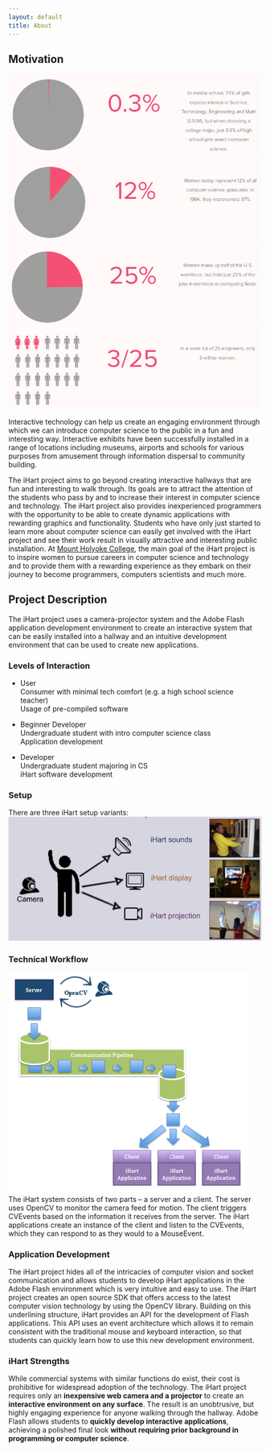 ```yaml
---
layout: default
title: About
---
```


## Motivation

[![Figure reproduced from Girls Who Code website](pics/GWCStat1.png)](http://girlswhocode.com/ "Girls Who Code")
[![Figure reproduced from Girls Who Code website](pics/GWCStat2.png)](http://girlswhocode.com/ "Girls Who Code")
[![Figure reproduced from Girls Who Code website](pics/GWCStat3.png)](http://girlswhocode.com/ "Girls Who Code")
[![Figure reproduced from Girls Who Code website](pics/GWCStat4.png)](http://girlswhocode.com/ "Girls Who Code")

Interactive technology can help us create an engaging environment through which we can introduce computer science to the public in a fun and interesting way. Interactive exhibits have been successfully installed in a range of locations including museums, airports and schools for various purposes from amusement through information dispersal to community building.

The iHart project aims to go beyond creating interactive hallways that are fun and interesting to walk through. Its goals are to attract the attention of the students who pass by and to increase their interest in computer science and technology. The iHart project also provides inexperienced programmers with the opportunity to be able to create dynamic applications with rewarding graphics and functionality. Students who have only just started to learn more about computer science can easily get involved with the iHart project and see their work result in visually attractive and interesting public installation. At [Mount Holyoke College](https://www.mtholyoke.edu/ "Mount Holyoke College"), the main goal of the iHart project is to inspire women to pursue careers in computer science and technology and to provide them with a rewarding experience as they embark on their journey to become programmers, computers scientists and much more.

## Project Description

The iHart project uses a camera-projector system and the Adobe Flash application development environment to create an interactive system that can be easily installed into a hallway and an intuitive development environment that can be used to create new applications.

### Levels of Interaction
* User  
  Consumer with minimal tech comfort (e.g. a high school science teacher)  
  Usage of pre-compiled software  
  
* Beginner Developer  
  Undergraduate student with intro computer science class  
  Application development
  
* Developer  
  Undergraduate student majoring in CS  
  iHart software development

### Setup
There are three iHart setup variants:  
![iHart Setup Variants](pics/setup.png)


### Technical Workflow
![iHart Technical Workflow](pics/TechSketch.png)  
The iHart system consists of two parts – a server and a client. The server uses OpenCV to monitor the camera feed for motion. The client triggers CVEvents based on the information it receives from the server. The iHart applications create an instance of the client and listen to the CVEvents, which they can respond to as they would  to a MouseEvent.

### Application Development
The iHart project hides all of the intricacies of computer vision and socket communication and allows students to develop iHart applications in the Adobe Flash environment which is very intuitive and easy to use. The iHart project creates an open source SDK that offers access to the latest computer vision technology by using the OpenCV library. Building on this underlining structure, iHart provides an API for the development of Flash applications. This API uses an event architecture which allows it to remain consistent with the traditional mouse and keyboard interaction, so that students can quickly learn how to use this new development environment.

### iHart Strengths
While commercial systems with similar functions do exist, their cost is prohibitive for widespread adoption of the technology. The iHart project requires only an **inexpensive web camera and a projector** to create an **interactive environment on any surface**. The result is an unobtrusive, but highly engaging experience for anyone walking through the hallway. Adobe Flash allows students to **quickly develop interactive applications**, achieving a polished final look **without requiring prior background in programming or computer science**.
